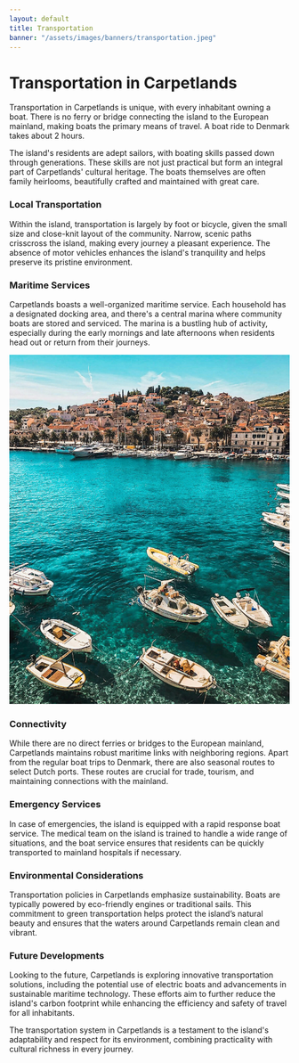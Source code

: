 ```yaml
---
layout: default
title: Transportation
banner: "/assets/images/banners/transportation.jpeg"
---
```


# Transportation in Carpetlands

Transportation in Carpetlands is unique, with every inhabitant owning a boat. There is no ferry or bridge connecting the island to the European mainland, making boats the primary means of travel. A boat ride to Denmark takes about 2 hours.

The island's residents are adept sailors, with boating skills passed down through generations. These skills are not just practical but form an integral part of Carpetlands' cultural heritage. The boats themselves are often family heirlooms, beautifully crafted and maintained with great care.

### Local Transportation

Within the island, transportation is largely by foot or bicycle, given the small size and close-knit layout of the community. Narrow, scenic paths crisscross the island, making every journey a pleasant experience. The absence of motor vehicles enhances the island's tranquility and helps preserve its pristine environment.

### Maritime Services

Carpetlands boasts a well-organized maritime service. Each household has a designated docking area, and there's a central marina where community boats are stored and serviced. The marina is a bustling hub of activity, especially during the early mornings and late afternoons when residents head out or return from their journeys.

![Transportation](assets/images/island_transportation1.jpeg)

### Connectivity

While there are no direct ferries or bridges to the European mainland, Carpetlands maintains robust maritime links with neighboring regions. Apart from the regular boat trips to Denmark, there are also seasonal routes to select Dutch ports. These routes are crucial for trade, tourism, and maintaining connections with the mainland.

### Emergency Services

In case of emergencies, the island is equipped with a rapid response boat service. The medical team on the island is trained to handle a wide range of situations, and the boat service ensures that residents can be quickly transported to mainland hospitals if necessary.

### Environmental Considerations

Transportation policies in Carpetlands emphasize sustainability. Boats are typically powered by eco-friendly engines or traditional sails. This commitment to green transportation helps protect the island’s natural beauty and ensures that the waters around Carpetlands remain clean and vibrant.

### Future Developments

Looking to the future, Carpetlands is exploring innovative transportation solutions, including the potential use of electric boats and advancements in sustainable maritime technology. These efforts aim to further reduce the island's carbon footprint while enhancing the efficiency and safety of travel for all inhabitants.

The transportation system in Carpetlands is a testament to the island's adaptability and respect for its environment, combining practicality with cultural richness in every journey.
